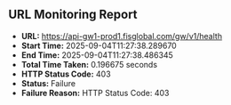 ## URL Monitoring Report

- **URL:** https://api-gw1-prod1.fisglobal.com/gw/v1/health
- **Start Time:** 2025-09-04T11:27:38.289670
- **End Time:** 2025-09-04T11:27:38.486345
- **Total Time Taken:** 0.196675 seconds
- **HTTP Status Code:** 403
- **Status:** Failure
- **Failure Reason:** HTTP Status Code: 403
